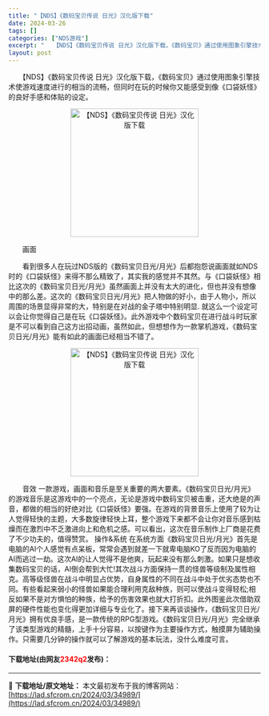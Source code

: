 ```yaml
---
title: "【NDS】《数码宝贝传说 日光》汉化版下载"
date: 2024-03-26
tags: []
categories: ["NDS游戏"]
excerpt: "　　【NDS】《数码宝贝传说 日光》汉化版下载，《数码宝贝》通过使用图象引擎技术使游戏速度进行的相当的流畅，但同时在玩的时候你又能感受到像《口袋妖怪》的良好手感和体贴的设定。 　　画面 　　看到很多人在玩过NDS版的《数码宝贝日光/月光》后都抱怨说画面就如NDS时的《口袋妖怪》来得不那么精致了，其实&hellip;"
layout: post
---
```


 <p>　　【NDS】《数码宝贝传说 日光》汉化版下载，《数码宝贝》通过使用图象引擎技术使游戏速度进行的相当的流畅，但同时在玩的时候你又能感受到像《口袋妖怪》的良好手感和体贴的设定。</p> <p align="center"><img align="" border="0" src="https://lad.sfcrom.cn/wp-content/uploads/2024/03/20240326_66022d1fd1308.jpg" width="256" alt="【NDS】《数码宝贝传说 日光》汉化版下载" /></p> <p>　　画面</p> <p>　　看到很多人在玩过NDS版的《数码宝贝日光/月光》后都抱怨说画面就如NDS时的《口袋妖怪》来得不那么精致了，其实我的感觉并不其然。与《口袋妖怪》相比这次的《数码宝贝日光/月光》虽然画面上并没有太大的进化，但也并没有想像中的那么差。这次的《数码宝贝日光/月光》把人物做的好小，由于人物小，所以周围的场景显得非常的大，特别是在对战的金子塔中特别明显. 就这么一个设定可以会让你觉得自己是在玩《口袋妖怪》。此外游戏中个数码宝贝在进行战斗时玩家是不可以看到自己这方出招动画，虽然如此，但想想作为一款掌机游戏，《数码宝贝日光/月光》能有如此的画面已经相当不错了。</p> <p align="center"><img align="" border="0" src="https://lad.sfcrom.cn/wp-content/uploads/2024/03/20240326_66022d20366bd.jpg" width="256" alt="【NDS】《数码宝贝传说 日光》汉化版下载" /></p> <p>　　音效 一款游戏，画面和音乐是至关重要的两大要素。《数码宝贝日光/月光》的游戏音乐是这游戏中的一个亮点，无论是游戏中数码宝贝被击重，还大绝是的声音，都做的相当的好绝对比《口袋妖怪》要强。在游戏的背景音乐上使用了较为让人觉得轻快的主题，大多数旋律轻快上耳，整个游戏下来都不会让你对音乐感到枯燥而在激烈中不乏激进向上和危机之感。可以看出，这次在音乐制作上厂商是花费了不少功夫的，值得赞赏。 操作&amp;系统 在系统方面《数码宝贝日光/月光》首先是电脑的AI个人感觉有点呆板，常常会遇到就差一下就卑电脑KO了反而因为电脑的AI而逃过一劫。这次AI的让人觉得不是他爽，玩起来没有那么刺激。如果只是想收集数码宝贝的话，AI倒会帮到大忙!其次战斗方面保持一贯的怪兽等级制及属性相克。高等级怪兽在战斗中明显占优势，自身属性的不同在战斗中处于优劣态势也不同。有些看起来弱小的怪兽如果能合理利用克敌种族，则可以使战斗变得轻松;相反如果不是对方惧怕的种族，给予的伤害效果也就大打折扣。此外图鉴此次借助双屏的硬件性能也变化得更加详细与专业化了。接下来再谈谈操作，《数码宝贝日光/月光》拥有优良手感，是一款传统的RPG型游戏。《数码宝贝日光/月光》完全继承了该类型游戏的精髓，上手十分容易，以按键作为主要操作方式，触摸屏为辅助操作。只需要几分钟的操作就可以了解游戏的基本玩法，没什么难度可言。</p> <p><h4>下载地址(由网友<font color="red">2342q2</font>发布)：</h4></p> 

---
📖 **下载地址/原文地址：** 本文最初发布于我的博客网站：[https://lad.sfcrom.cn/2024/03/34989/](https://lad.sfcrom.cn/2024/03/34989/)
